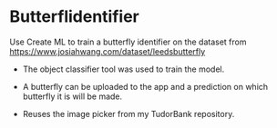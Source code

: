 # Butterflidentifier

Use Create ML to train a butterfly identifier on the dataset from https://www.josiahwang.com/dataset/leedsbutterfly

* The object classifier tool was used to train the model.

* A butterfly can be uploaded to the app and a prediction on which butterfly it is will be made.

* Reuses the image picker from my TudorBank repository.
